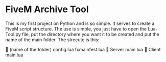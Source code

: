 # FiveM Archive Tool

This is my first project on Python and is so simple.
It serves to create a FiveM script structure.
The use is simple, you just have to open the Lua-Tool.py file, put the directory where you want it to be created and put the name of the main folder.
The strecute is this:

📂 (name of the folder)
  config.lua
  fxmainfest.lua
  📂 Server
     main.lua
  📂 Client
     main.lua
